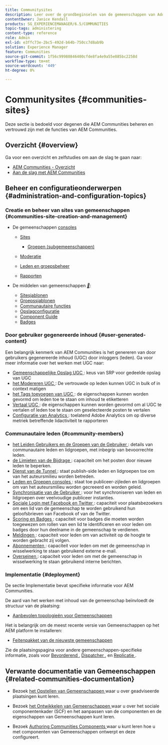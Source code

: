 ```yaml
---
title: Communitysites
description: Leer over de grondbeginselen van de gemeenschappen van Adobe Experience Manager (AEM) voor het beheer die reeds met zijn basiseigenschappen vertrouwd zijn.
contentOwner: Janice Kendall
products: SG_EXPERIENCEMANAGER/6.5/COMMUNITIES
topic-tags: administering
content-type: reference
role: Admin
exl-id: e3ffc73e-2bc5-492d-b64b-750cc7d8ab9b
solution: Experience Manager
feature: Communities
source-git-commit: 1f56c99980846400cfde8fa4e9a55e885bc2258d
workflow-type: tm+mt
source-wordcount: '449'
ht-degree: 0%

---
```


# Communitysites {#communities-sites}

Deze sectie is bedoeld voor degenen die AEM Communities beheren en vertrouwd zijn met de functies van AEM Communities.

## Overzicht {#overview}

Ga voor een overzicht en zelfstudies om aan de slag te gaan naar:

* [AEM Communities - Overzicht](overview.md)
* [Aan de slag met AEM Communities](getting-started.md)

## Beheer en configuratieonderwerpen {#administration-and-configuration-topics}

### Creatie en beheer van sites van gemeenschappen {#communities-site-creation-and-management}

* De gemeenschappen [ consoles ](consoles.md)

   * [Sites](sites-console.md)

      * [Groepen (subgemeenschappen)](groups.md)

   * [Moderatie](moderation.md)
   * [Leden en groepsbeheer](members.md)
   * [Rapporten](reports.md)

* De middelen van gemeenschappen [*&#128279;*](tools.md):

   * [Sitesjablonen](sites.md)
   * [Groepssjablonen](tools-groups.md)
   * [Communautaire functies](functions.md)
   * [Opslagconfiguratie](srp-config.md)
   * [Component Guide](components-guide.md)
   * [Badges](badges.md)


### Door gebruiker gegenereerde inhoud {#user-generated-content}

Een belangrijk kenmerk van AEM Communities is het genereren van door gebruikers gegenereerde inhoud (UGC) door inloggers (leden). Ga voor meer informatie over het werken met UGC naar:

* [ Gemeenschappelijke Opslag UGC ](working-with-srp.md): keus van SRP voor gedeelde opslag van UGC
* [ het Modereren UGC ](moderate-ugc.md): De vertrouwde op leden kunnen UGC in bulk of in context matigen
* [ het Tags toevoegen van UGC ](tag-ugc.md): de eigenschappen kunnen worden gevormd om leden toe te staan om inhoud te etiketteren
* [ Vertaal UGC ](translate-ugc.md): de eigenschappen kunnen worden gevormd om al UGC te vertalen of leden toe te staan om geselecteerde posten te vertalen
* [ Configuratie van Analytics ](analytics.md): toelatend Adobe Analytics om op diverse metriek betreffende lidactiviteit te rapporteren

### Communautaire leden {#community-members}

* [ het Leiden Gebruikers en de Groepen van de Gebruiker ](users.md): details van communautaire leden en lidgroepen, met inbegrip van bevoorrechte leden.
* [ de Limieten van de Bijdrage ](limits.md): capaciteit om het posten door nieuwe leden te beperken.
* [ Dienst van de Tunnel ](deploy-communities.md#tunnel-service-on-author): staat publish-side leden en lidgroepen toe om van het auteursmilieu worden betreden.
* [ Leden en Groepen consoles ](members.md): staat toe publiceer-zijleden en lidgroepen om van het auteursmilieu worden gecreeerd en worden geleid.
* [ Synchronisatie van de Gebruiker ](sync.md): voor het synchroniseren van leden en lidgroepen over veelvoudige publiceer instanties.
* [ Sociale Login met Facebook en Twitter ](social-login.md): capaciteit voor plaatsbezoekers om een lid van de gemeenschap te worden gebruikend hun geloofsbrieven van Facebook of van de Twitter.
* [ Scoring en Badges ](implementing-scoring.md): capaciteit voor badges die moeten worden toegewezen om rollen van een lid te identificeren en voor leden om badges door hun deelname in de gemeenschap te verdienen.
* [ Meldingen ](notifications.md): capaciteit voor leden om van activiteit op de hoogte te worden gebracht zij volgen.
* [ Abonnementen ](subscriptions.md): capaciteit voor leden om met de gemeenschap in wisselwerking te staan gebruikend externe e-mail.
* [ Overseinen ](messaging.md): capaciteit voor leden om met de gemeenschap in wisselwerking te staan gebruikend interne berichten.

### Implementatie {#deployment}

De sectie Implementatie bevat specifieke informatie voor AEM Communities.

De aard van het werken met inhoud van de gemeenschap beïnvloedt de structuur van de plaatsing:

* [Aanbevolen topologieën voor Gemeenschappen](topologies.md)

Het is belangrijk om de meest recente versie van Gemeenschappen op het AEM platform te installeren:

* [Feitenpakket van de nieuwste gemeenschappen](deploy-communities.md#latestfeaturepack)

Zie de plaatsingspagina voor andere gemeenschappen-specifieke informatie, zoals voor [ Bevorderend ](upgrade.md), [ Dispatcher ](dispatcher.md), en [ Replicatie ](deploy-communities.md#replication-agents-on-author).

## Verwante documentatie van Gemeenschappen {#related-communities-documentation}

* Bezoek [ het Opstellen van Gemeenschappen ](deploy-communities.md) waar u over geadviseerde plaatsingen kunt leren.

* Bezoek [ het Ontwikkelen van Gemeenschappen ](communities.md) waar u over het sociale componentenkader (SCF) en het aanpassen van de componenten en de eigenschappen van Gemeenschappen kunt leren.

* Bezoek [ Authoring Communities Components ](author-communities.md) waar u kunt leren hoe u met componenten van Gemeenschappen ontwerpt en deze configureert.
